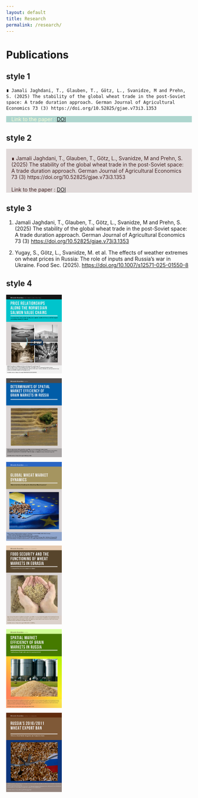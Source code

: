 ```yaml
---
layout: default
title: Research
permalink: /research/
---
```


# Publications

## style 1
```
∎ Jamali Jaghdani, T., Glauben, T., Götz, L., Svanidze, M and Prehn, S. (2025) The stability of the global wheat trade in the post-Soviet space: A trade duration approach. German Journal of Agricultural Economics 73 (3) https://doi.org/10.52825/gjae.v73i3.1353
```

<div style="background-color:#AED6CF; color:#FAFDD6;">
  <p style='margin-left:1em; margin-right:1em'> 
  Link to the paper : <a href="https://doi.org/10.52825/gjae.v73i3.1353">DOI</a>
  </p>
</div>

## style 2

<div style="background-color:#E0D9D9; color:#432323;">
  <p style='margin-left:1em; margin-top:1em; margin-right:1em'> <br>∎ Jamali Jaghdani, T., Glauben, T., Götz, L., Svanidze, M and Prehn, S. (2025) The stability of the global wheat trade in the post-Soviet space: A trade duration approach. German Journal of Agricultural Economics 73 (3) https://doi.org/10.52825/gjae.v73i3.1353<br><br>Link to the paper : <a href="https://doi.org/10.52825/gjae.v73i3.1353">DOI</a>
  </p>
</div>  
 
## style 3

1. Jamali Jaghdani, T., Glauben, T., Götz, L., Svanidze, M and Prehn, S. (2025) The stability of the global wheat trade in the post-Soviet space: A trade duration approach. German Journal of Agricultural Economics 73 (3) <a href="https://doi.org/10.52825/gjae.v73i3.1353">https://doi.org/10.52825/gjae.v73i3.1353</a>

2. Yugay, S., Götz, L., Svanidze, M. et al. The effects of weather extremes on wheat prices in Russia: The role of inputs and Russia’s war in Ukraine. Food Sec. (2025). <a href="https://doi.org/10.1007/s12571-025-01550-8">https://doi.org/10.1007/s12571-025-01550-8</a>

## style 4 

<div style="display: flex; flex-wrap: wrap; gap: 10px; justify-content: start; align-items: flex-start;">
  <a href="https://doi.org/10.1080/13657305.2022.2104403">
    <img src="https://raw.githubusercontent.com/miranidze/miranidze/main/design/post1.png" style="width:30%; display:inline-block;">
  </a>
  <a href="https://doi.org/10.3390/agriculture11080799">
    <img src="https://raw.githubusercontent.com/miranidze/miranidze/main/design/post22.png" style="width:30%; display:inline-block;">
  </a>
  <a href="https://github.com/miranidze/eu-blacksea-wheat">
    <img src="https://raw.githubusercontent.com/miranidze/miranidze/main/design/poster3.png" style="width:30%; display:inline-block;">
  </a>
  <a href="https://link.springer.com/article/10.1007/s12571-019-00933-y">
    <img src="https://raw.githubusercontent.com/miranidze/miranidze/main/design/poster4.png" style="width:30%; display:inline-block;">
  </a>
  <a href="https://doi.org/10.1016/j.foodpol.2019.101769">
    <img src="https://raw.githubusercontent.com/miranidze/miranidze/main/design/poster5.png" style="width:30%; display:inline-block;">
  </a>
  <a href="https://doi.org/10.1002/aepp.13168">
    <img src="https://raw.githubusercontent.com/miranidze/miranidze/main/design/poster6.png" style="width:30%; display:inline-block;">
  </a>
</div>




